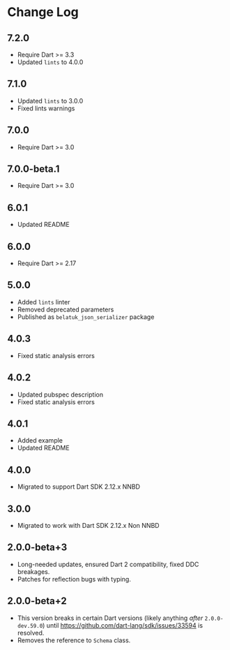 # Change Log

## 7.2.0

* Require Dart >= 3.3
* Updated `lints` to 4.0.0

## 7.1.0

* Updated `lints` to 3.0.0
* Fixed lints warnings

## 7.0.0

* Require Dart >= 3.0

## 7.0.0-beta.1

* Require Dart >= 3.0

## 6.0.1

* Updated README

## 6.0.0

* Require Dart >= 2.17

## 5.0.0

* Added `lints` linter
* Removed deprecated parameters
* Published as `belatuk_json_serializer` package

## 4.0.3

* Fixed static analysis errors

## 4.0.2

* Updated pubspec description
* Fixed static analysis errors

## 4.0.1

* Added example
* Updated README

## 4.0.0

* Migrated to support Dart SDK 2.12.x NNBD

## 3.0.0

* Migrated to work with Dart SDK 2.12.x Non NNBD

## 2.0.0-beta+3

* Long-needed updates, ensured Dart 2 compatibility, fixed DDC breakages.
* Patches for reflection bugs with typing.

## 2.0.0-beta+2

* This version breaks in certain Dart versions (likely anything *after* `2.0.0-dev.59.0`)
until <https://github.com/dart-lang/sdk/issues/33594> is resolved.
* Removes the reference to `Schema` class.
